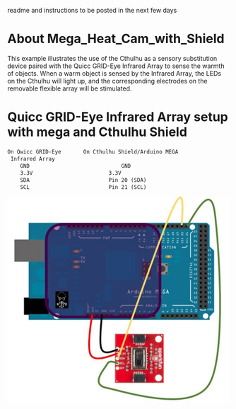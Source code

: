 readme and instructions to be posted in the next few days

# About Mega_Heat_Cam_with_Shield
This example illustrates the use of the Cthulhu as a sensory substitution device paired with the Quicc GRID-Eye Infrared Array to sense the warmth of objects. When a warm object is sensed by the Infrared Array, the LEDs on the Cthulhu will light up, and the corresponding electrodes on the removable flexible array will be stimulated.

# Quicc GRID-Eye Infrared Array setup with mega and Cthulhu Shield 
```
On Qwicc GRID-Eye       On Cthulhu Shield/Arduino MEGA
 Infrared Array	
    GND	                            GND
    3.3V	                    3.3V
    SDA	                        Pin 20 (SDA)
    SCL	                        Pin 21 (SCL)
```


![Image of Cthulhu Shield](heatcammegasetup.JPG)
